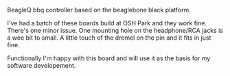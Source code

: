 BeagleQ bbq controller based on the beaglebone black platform.

I've had a batch of these boards build at OSH Park and they work fine.
There's one minor issue. One mounting hole on the headphone/RCA jacks is a wee bit to small.
A little touch of the dremel on the pin and it fits in just fine.

Functionally I'm happy with this board and will use it as the basis for my
software developement.

